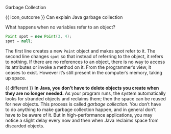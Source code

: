 <span id="title">Garbage Collection</span>

<span id="prereqs"></span>

<span id="outcomes">{{ icon_outcome }} Can explain Java garbage collection</span>

<div id="body">

What happens when no variables refer to an object?
```java
Point spot = new Point(3, 4);
spot = null;
```
The first line creates a new `Point` object and makes spot refer to it. The second line changes `spot` so that instead of referring to the object, it refers to nothing. If there are no references to an object, there is no way to access its attributes or invoke a method on it. From the programmer’s view, it ceases to exist. However it’s still present in the computer’s memory, taking up space.

{{ different }} **In Java, you don’t have to delete objects you create when they are no longer needed.** As your program runs, the system automatically looks for stranded objects and reclaims them; then the space can be reused for new objects. This process is called _garbage collection_. You don’t have to do anything to make garbage collection happen, and in general don’t have to be aware of it. But in high-performance applications, you may notice a slight delay every now and then when Java reclaims space from discarded objects.

</div>

<div id="extras">
</div>